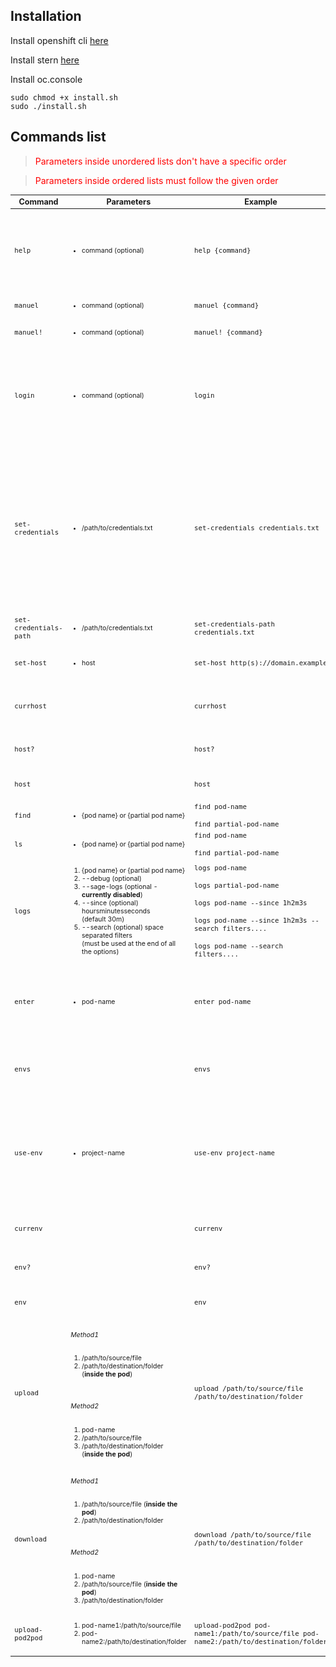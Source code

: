 
## Installation

Install openshift cli [here](https://docs.openshift.com/container-platform/4.8/cli_reference/openshift_cli/getting-started-cli.html)

Install stern [here](https://github.com/stern/stern)

Install oc.console

```
sudo chmod +x install.sh
sudo ./install.sh
```

## Commands list
<blockquote style="color: #f00;"> 
    Parameters inside unordered lists don't have a specific order
</blockquote>
<blockquote style="color: #f00;"> 
    Parameters inside ordered lists must follow the given order
</blockquote>
<table style="font-size: 0.9em;">
    <thead>
        <tr>
            <th>Command</th>
            <th>Parameters</th>
            <th>Example</th>
            <th>Description</th>
        </tr>
    </thead>
    <tbody>
        <tr>
            <td>
                <code>help</code>
            </td>
            <td>
                <small>
                    <ul>
                        <li>
                            command (optional)
                        </li>
                    </ul>
                </small>
            </td>
            <td>
                <code>help {command}</code>
            </td>
            <td>
                <p>
                    <small>
                        Displays details about this program; Displays details and usage of a specified command
                    </small>
                </p>
            </td>
        </tr>
        <tr>
            <td>
                <code>manuel</code>
            </td>
            <td>
                <small>
                    <ul>
                        <li>
                            command (optional)
                        </li>
                    </ul>
                </small>
            </td>
            <td>
                <code>manuel {command}</code>
            </td>
            <td>
                <p>
                    <small>
                        Alias of help
                    </small>
                </p>
            </td>
        </tr>
        <tr>
            <td>
                <code>manuel!</code>
            </td>
            <td>
                <small>
                    <ul>
                        <li>
                            command (optional)
                        </li>
                    </ul>
                </small>
            </td>
            <td>
                <code>manuel! {command}</code>
            </td>
            <td>
                <p>
                    <small>
                        Alias of help
                    </small>
                </p>
            </td>
        </tr>
        <tr>
            <td>
                <code>login</code>
            </td>
            <td>
                <small>
                    <ul>
                        <li>
                            command (optional)
                        </li>
                    </ul>
                </small>
            </td>
            <td>
                <code>login</code>
            </td>
            <td>
                <p>
                    <small>
                        Log into OpenShift using your credentials.
                        <br/>
                        A <b>.host</b> file with the host address is required, use <code>set-host</code> to create it.
                    </small>
                </p>
            </td>
        </tr>
        <tr>
            <td>
                <code>set-credentials</code>
            </td>
            <td>
                <small>
                    <ul>
                        <li>
                            /path/to/credentials.txt
                        </li>
                    </ul>
                </small>
            </td>
            <td>
                <code>set-credentials credentials.txt</code>
            </td>
            <td>
                <p>
                    <small>
                        Save your login credentials.
                        <br/>
                        This command requires the path to the file containing the login credentials.
                        <br/>
                        The file should contain only the username and password, each on a separate line
                    </small>
                </p>
            </td>
        </tr>
        <tr>
            <td>
                <code>set-credentials-path</code>
            </td>
            <td>
                <small>
                    <ul>
                        <li>
                            /path/to/credentials.txt
                        </li>
                    </ul>
                </small>
            </td>
            <td>
                <code>set-credentials-path credentials.txt</code>
            </td>
            <td>
                <p>
                    <small>
                        Alias of set-credentials
                    </small>
                </p>
            </td>
        </tr>
        <tr>
            <td>
                <code>set-host</code>
            </td>
            <td>
                <small>
                    <ul>
                        <li>
                            host
                        </li>
                    </ul>
                </small>
            </td>
            <td>
                <code>set-host http(s)://domain.example</code>
            </td>
            <td>
                <p>
                    <small>
                        Save the host to login to
                    </small>
                </p>
            </td>
        </tr>
        <tr>
            <td>
                <code>currhost</code>
            </td>
            <td>
                <br/>
            </td>
            <td>
                <code>currhost</code>
            </td>
            <td>
                <p>
                    <small>
                        Displays the host that's currently in use
                    </small>
                </p>
            </td>
        </tr>
        <tr>
            <td>
                <code>host?</code>
            </td>
            <td>
                <br/>
            </td>
            <td>
                <code>host?</code>
            </td>
            <td>
                <p>
                    <small>
                        Alias of currhost
                    </small>
                </p>
            </td>
        </tr>
        <tr>
            <td>
                <code>host</code>
            </td>
            <td>
                <br/>
            </td>
            <td>
                <code>host</code>
            </td>
            <td>
                <p>
                    <small>
                        Alias of currhost
                    </small>
                </p>
            </td>
        </tr>
        <tr>
            <td>
                <code>find</code>
            </td>
            <td>
                <small>
                    <ul>
                        <li>
                            {pod name} or {partial pod name}
                        </li>
                    </ul>
                </small>
            </td>
            <td>
                <code>find pod-name</code>
                <br/>
                <br/>
                <code>find partial-pod-name</code>
            </td>
            <td>
                <p>
                    <small>
                        Find a pod
                    </small>
                </p>
            </td>
        </tr>
        <tr>
            <td>
                <code>ls</code>
            </td>
            <td>
                <small>
                    <ul>
                        <li>
                            {pod name} or {partial pod name}
                        </li>
                    </ul>
                </small>
            </td>
            <td>
                <code>find pod-name</code>
                <br/>
                <br/>
                <code>find partial-pod-name</code>
            </td>
            <td>
                <p>
                    <small>
                        Alias of find
                    </small>
                </p>
            </td>
        </tr>
        <tr>
            <td>
                <code>logs</code>
            </td>
            <td>
                <small>
                    <ol>
                        <li>
                            {pod name} or {partial pod name}
                        </li>
                        <li>
                            --debug (optional)
                        </li>
                        <li>
                            --sage-logs (optional - <b>currently disabled</b>)
                        </li>
                        <li>
                            --since (optional) hoursminutesseconds
                            <br/>
                            (default 30m)
                        </li>
                        <li>
                            --search (optional) space separated filters
                            <br/>
                            (must be used at the end of all the options)
                        </li>
                    </ol>
                </small>
            </td>
            <td>
                <code>logs pod-name</code>
                <br/>
                <br/>
                <code>logs partial-pod-name</code>
                <br/>
                <br/>
                <code>logs pod-name --since 1h2m3s</code>
                <br/>
                <br/>
                <code>logs pod-name --since 1h2m3s --search filters....</code>
                <br/>
                <br/>
                <code>logs pod-name --search filters....</code>
            </td>
            <td>
                <p>
                    <small>
                        Displays the logs for the requested pod
                    </small>
                </p>
            </td>
        </tr>
        <tr>
            <td>
                <code>enter</code>
            </td>
            <td>
                <small>
                    <ul>
                        <li>
                            pod-name
                        </li>
                    </ul>
                </small>
            </td>
            <td>
                <code>enter pod-name</code>
            </td>
            <td>
                <p>
                    <small>
                        Enters the pod's console.
                        <br/>
                        The accessed pod is saved inside the <b>.currpod</b> file
                    </small>
                </p>
            </td>
        </tr>
        <tr>
            <td>
                <code>envs</code>
            </td>
            <td>
                <br/>
            </td>
            <td>
                <code>envs</code>
            </td>
            <td>
                <p>
                    <small>
                        List all the available projects (<b>oc projects</b> or <b>login</b>)
                    </small>
                </p>
            </td>
        </tr>
        <tr>
            <td>
                <code>use-env</code>
            </td>
            <td>
                <small>
                    <ul>
                        <li>
                            project-name
                        </li>
                    </ul>
                </small>
            </td>
            <td>
                <code>use-env project-name</code>
            </td>
            <td>
                <p>
                    <small>
                        Switches to the requested project.
                        <br/>
                        If it has <b>dev</b> or <b>prod</b> at the end of its name, automatically determines the work environment
                    </small>
                </p>
            </td>
        </tr>
        <tr>
            <td>
                <code>currenv</code>
            </td>
            <td>
                <br/>
            </td>
            <td>
                <code>currenv</code>
            </td>
            <td>
                <p>
                    <small>
                        Displays the current work environment
                    </small>
                </p>
            </td>
        </tr>
        <tr>
            <td>
                <code>env?</code>
            </td>
            <td>
                <br/>
            </td>
            <td>
                <code>env?</code>
            </td>
            <td>
                <p>
                    <small>
                        Alias of currenv
                    </small>
                </p>
            </td>
        </tr>
        <tr>
            <td>
                <code>env</code>
            </td>
            <td>
                <br/>
            </td>
            <td>
                <code>env</code>
            </td>
            <td>
                <p>
                    <small>
                        Alias of currenv
                    </small>
                </p>
            </td>
        </tr>
        <tr>
            <td>
                <code>upload</code>
            </td>
            <td>
                <small>
                    <h6>Method1</h6>
                    <ol>
                        <li>
                            /path/to/source/file
                        </li>
                        <li>
                            /path/to/destination/folder (<b>inside the pod</b>)
                        </li>
                    </ol>
                    <br/>
                    <h6>Method2</h6>
                    <ol>
                        <li>
                            pod-name
                        </li>
                        <li>
                            /path/to/source/file
                        </li>
                        <li>
                            /path/to/destination/folder (<b>inside the pod</b>)
                        </li>
                    </ol>
                </small>
            </td>
            <td>
                <code>upload /path/to/source/file /path/to/destination/folder</code>
            </td>
            <td>
                <p>
                    <small>
                        Uploads a file to the selected location inside a pod.
                        <br/>
                        If no pod is specified, it looks into the <b>.currpod</b> file for the last accessed pod (see <code>enter</code> command).
                    </small>
                </p>
            </td>
        </tr>
        <tr>
            <td>
                <code>download</code>
            </td>
            <td>
                <small>
                    <h6>Method1</h6>
                    <ol>
                        <li>
                            /path/to/source/file (<b>inside the pod</b>)
                        </li>
                        <li>
                            /path/to/destination/folder
                        </li>
                    </ol>
                    <br/>
                    <h6>Method2</h6>
                    <ol>
                        <li>
                            pod-name
                        </li>
                        <li>
                            /path/to/source/file (<b>inside the pod</b>)
                        </li>
                        <li>
                            /path/to/destination/folder
                        </li>
                    </ol>
                </small>
            </td>
            <td>
                <code>download /path/to/source/file /path/to/destination/folder</code>
            </td>
            <td>
                <p>
                    <small>
                        Downloads a file from the selected location inside a pod.
                        <br/>
                        If no pod is specified, it looks into the <b>.currpod</b> file for the last accessed pod (see <code>enter</code> command).
                    </small>
                </p>
            </td>
        </tr>
        <tr>
            <td>
                <code>upload-pod2pod</code>
            </td>
            <td>
                <small>
                    <ol>
                        <li>
                            pod-name1:/path/to/source/file
                        </li>
                        <li>
                            pod-name2:/path/to/destination/folder
                        </li>
                    </ol>
                </small>
            </td>
            <td>
                <code>upload-pod2pod pod-name1:/path/to/source/file pod-name2:/path/to/destination/folder</code>
            </td>
            <td>
                <p>
                    <small>
                        Copies a file from a pod to another
                    </small>
                </p>
            </td>
        </tr>
    </tbody>
</table>